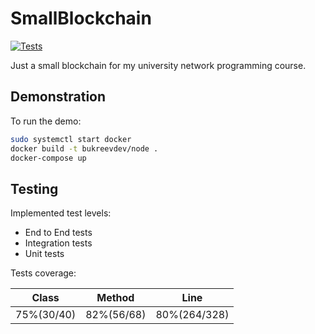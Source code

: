 # SmallBlockchain

[![Tests](https://github.com/ebukreev/SmallBlockchain/actions/workflows/gradle-tests.yml/badge.svg?branch=main)](https://github.com/ebukreev/SmallBlockchain/actions/workflows/gradle-tests.yml)

Just a small blockchain for my university network programming course.

## Demonstration

To run the demo:

```bash
sudo systemctl start docker
docker build -t bukreevdev/node .
docker-compose up
```

## Testing

Implemented test levels:
* End to End tests
* Integration tests
* Unit tests

Tests coverage:

| Class      | Method     | Line         |
|------------|------------|--------------|
| 75%(30/40) | 82%(56/68) | 80%(264/328) |